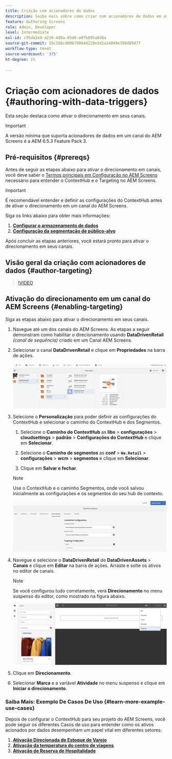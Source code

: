 ```yaml
---
title: Criação com acionadores de dados
description: Saiba mais sobre como criar com acionadores de dados em um canal do AEM Screens.
feature: Authoring Screens
role: Admin, Developer
level: Intermediate
exl-id: c95da2e9-a216-4d0a-85d0-a0fb895a8d8a
source-git-commit: 10c168cd00b79964d229e3d2a14049e799d89d77
workflow-type: tm+mt
source-wordcount: '375'
ht-degree: 1%

---
```


# Criação com acionadores de dados {#authoring-with-data-triggers}

Esta seção destaca como ativar o direcionamento em seus canais.

>[!IMPORTANT]
>
>A versão mínima que suporta acionadores de dados em um canal do AEM Screens é a AEM 6.5.3 Feature Pack 3.

## Pré-requisitos {#prereqs}

Antes de seguir as etapas abaixo para ativar o direcionamento em canais, você deve saber o [Termos principais em Configuração no AEM Screens](configuring-context-hub.md) necessário para entender o ContextHub e o Targeting no AEM Screens.

>[!IMPORTANT]
>
>É recomendável entender e definir as configurações do ContextHub antes de ativar o direcionamento em um canal do AEM Screens.

Siga os links abaixo para obter mais informações:

1. **[Configurar o armazenamento de dados](configuring-context-hub.md)**
1. **[Configuração da segmentação de público-alvo](configuring-context-hub.md)**

Após concluir as etapas anteriores, você estará pronto para ativar o direcionamento em seus canais.

## Visão geral da criação com acionadores de dados {#author-targeting}

>[!VIDEO](https://video.tv.adobe.com/v/31921)

## Ativação do direcionamento em um canal do AEM Screens {#enabling-targeting}

Siga as etapas abaixo para ativar o direcionamento em seus canais.

1. Navegue até um dos canais do AEM Screens. As etapas a seguir demonstram como habilitar o direcionamento usando **DataDrivenRetail** *(canal de sequência)* criado em um Canal AEM Screens.

1. Selecionar o canal **DataDrivenRetail** e clique em **Propriedades** na barra de ações.

   ![screen_shot_2019-05-01at43332pm](assets/screen_shot_2019-05-01at43332pm.png)

1. Selecione o **Personalização** para poder definir as configurações do ContextHub e selecionar o caminho do ContextHub e dos Segmentos.

   1. Selecione o **Caminho do ContextHub** as **libs** > **configurações** > **cloudsettings** > **padrão** > **Configurações do ContextHub** e clique em **Selecionar**.

   1. Selecione o **Caminho de segmentos** as **conf** > **`We.Retail`** > **configurações** > **wcm** > **segmentos** e clique em **Selecionar**.

   1. Clique em **Salvar e fechar**.

   >[!NOTE]
   >
   >Use o ContextHub e o caminho Segmentos, onde você salvou inicialmente as configurações e os segmentos do seu hub de contexto.

   ![screen_shot_2019-05-01at44030pm](assets/screen_shot_2019-05-01at44030pm.png)

1. Navegue e selecione o **DataDrivenRetail** de **DataDrivenAssets** > **Canais** e clique em **Editar** na barra de ações. Arraste e solte os ativos no editor de canais.

   >[!NOTE]
   >
   >Se você configurou tudo corretamente, verá **Direcionamento** no menu suspenso do editor, como mostrado na figura abaixo.

   ![screen_shot_2019-05-01at44231pm](assets/screen_shot_2019-05-01at44231pm.png)

1. Clique em **Direcionamento**.

1. Selecionar **Marca** e a variável **Atividade** no menu suspenso e clique em **Iniciar o direcionamento**.

### Saiba Mais: Exemplo De Casos De Uso {#learn-more-example-use-cases}

Depois de configurar o ContextHub para seu projeto do AEM Screens, você pode seguir os diferentes Casos de uso para entender como os ativos acionados por dados desempenham um papel vital em diferentes setores:

1. **[Ativação Direcionada de Estoque de Varejo](retail-inventory-activation.md)**
1. **[Ativação da temperatura do centro de viagens](local-temperature-activation.md)**
1. **[Ativação de Reserva de Hospitalidade](hospitality-reservation-activation.md)**
